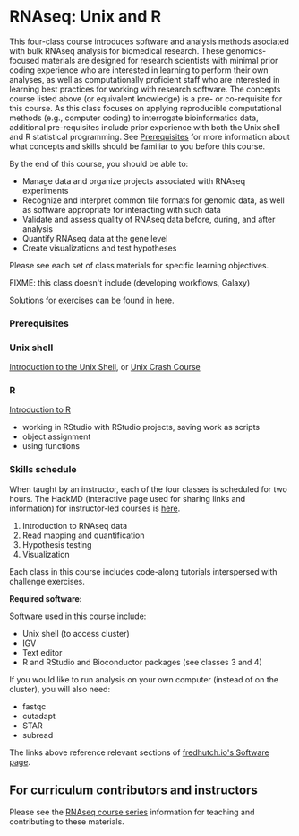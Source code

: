#  RNAseq: Unix and R

This four-class course introduces software and analysis methods asociated with bulk RNAseq analysis for biomedical research.
These genomics-focused materials are designed for research scientists with minimal prior coding experience who are interested in learning to perform their own analyses,
as well as computationally proficient staff who are interested in learning best practices for working with research software.
The concepts course listed above (or equivalent knowledge) is a pre- or co-requisite for this course.
As this class focuses on applying reproducible computational methods (e.g., computer coding) to interrogate bioinformatics data,
additional pre-requisites include prior experience with both the Unix shell and R statistical programming.
See [Prerequisites](#prerequisites) for more information about what concepts and skills should be familiar to you before this course.

By the end of this course,
you should be able to:
- Manage data and organize projects associated with RNAseq experiments
- Recognize and interpret common file formats for genomic data, as well as software appropriate for interacting with such data
- Validate and assess quality of RNAseq data before, during, and after analysis
- Quantify RNAseq data at the gene level
- Create visualizations and test hypotheses

Please see each set of class materials for specific learning objectives.

FIXME: this class doesn't include (developing workflows, Galaxy)

Solutions for exercises can be found in [here](solutions/README.md).

### Prerequisites

### Unix shell

[Introduction to the Unix Shell](https://fredhutchio.github.io/unix_shell_intro/),
or [Unix Crash Course](https://fredhutchio.github.io/unix_shell_intro/crash_course)

### R

[Introduction to R](https://fredhutchio.github.io/r_intro/)

- working in RStudio with RStudio projects, saving work as scripts
- object assignment
- using functions

### Skills schedule 

When taught by an instructor,
each of the four classes is scheduled for two hours.
The HackMD (interactive page used for sharing links and information) for instructor-led courses is [here](FIXME).

1. Introduction to RNAseq data
2. Read mapping and quantification
3. Hypothesis testing
4. Visualization

Each class in this course includes code-along tutorials interspersed with challenge exercises.

**Required software:**

Software used in this course include:
- Unix shell (to access cluster)
- IGV
- Text editor
- R and RStudio and Bioconductor packages (see classes 3 and 4)

If you would like to run analysis on your own computer
(instead of on the cluster),
you will also need:
- fastqc
- cutadapt
- STAR
- subread


The links above reference relevant sections of [fredhutch.io's Software page](http://www.fredhutch.io/software/).

## For curriculum contributors and instructors

Please see the [RNAseq course series](../README.md) information for teaching and contributing to these materials.
